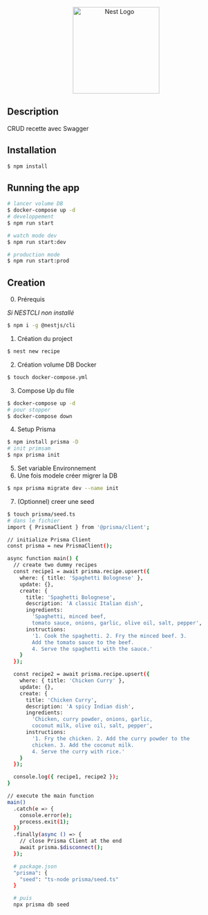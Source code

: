 <p align="center">
  <a href="http://nestjs.com/" target="blank"><img src="https://nestjs.com/img/logo-small.svg" width="200" alt="Nest Logo" /></a>
</p>

[circleci-image]: https://img.shields.io/circleci/build/github/nestjs/nest/master?token=abc123def456
[circleci-url]: https://circleci.com/gh/nestjs/nest

  

## Description
CRUD recette avec Swagger
## Installation

```bash
$ npm install
```

## Running the app

```bash
# lancer volume DB 
$ docker-compose up -d 
# developpement
$ npm run start

# watch mode dev
$ npm run start:dev

# production mode
$ npm run start:prod
```
## Creation

0. Prérequis

*Si NESTCLI non installé*

```bash
$ npm i -g @nestjs/cli
```
1. Création du project 

```bash
$ nest new recipe
```
2. Création volume DB Docker

```bash
$ touch docker-compose.yml
```
3. Compose Up du file

```bash
$ docker-compose up -d
# pour stopper
$ docker-compose down
```

4. Setup Prisma

```bash
$ npm install prisma -D
# init primsam
$ npx prisma init
```
5. Set variable Environnement 
6. Une fois modele créer migrer la DB
```bash
$ npx prisma migrate dev --name init
```
7. (Optionnel) creer une seed
```bash
$ touch prisma/seed.ts
# dans le fichier 
import { PrismaClient } from '@prisma/client';

// initialize Prisma Client
const prisma = new PrismaClient();

async function main() {
  // create two dummy recipes
  const recipe1 = await prisma.recipe.upsert({
    where: { title: 'Spaghetti Bolognese' },
    update: {},
    create: {
      title: 'Spaghetti Bolognese',
      description: 'A classic Italian dish',
      ingredients:
        'Spaghetti, minced beef, 
        tomato sauce, onions, garlic, olive oil, salt, pepper',
      instructions:
        '1. Cook the spaghetti. 2. Fry the minced beef. 3.
        Add the tomato sauce to the beef.
        4. Serve the spaghetti with the sauce.'
    }
  });

  const recipe2 = await prisma.recipe.upsert({
    where: { title: 'Chicken Curry' },
    update: {},
    create: {
      title: 'Chicken Curry',
      description: 'A spicy Indian dish',
      ingredients:
        'Chicken, curry powder, onions, garlic, 
        coconut milk, olive oil, salt, pepper',
      instructions:
        '1. Fry the chicken. 2. Add the curry powder to the
        chicken. 3. Add the coconut milk.
        4. Serve the curry with rice.'
    }
  });

  console.log({ recipe1, recipe2 });
}

// execute the main function
main()
  .catch(e => {
    console.error(e);
    process.exit(1);
  })
  .finally(async () => {
    // close Prisma Client at the end
    await prisma.$disconnect();
  });

  # package.json
  "prisma": {
    "seed": "ts-node prisma/seed.ts"
  }

  # puis 
  npx prisma db seed
```



